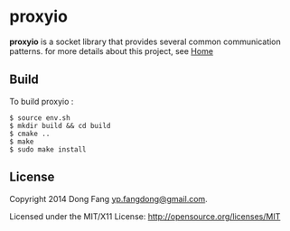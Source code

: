 # proxyio

**proxyio** is a socket library that provides several common communication patterns. for more details about this project, see [Home](http://proxyio.org)

## Build

To build proxyio :

    $ source env.sh
    $ mkdir build && cd build
    $ cmake ..
    $ make
    $ sudo make install

## License

Copyright 2014 Dong Fang <yp.fangdong@gmail.com>.

Licensed under the MIT/X11 License: http://opensource.org/licenses/MIT

